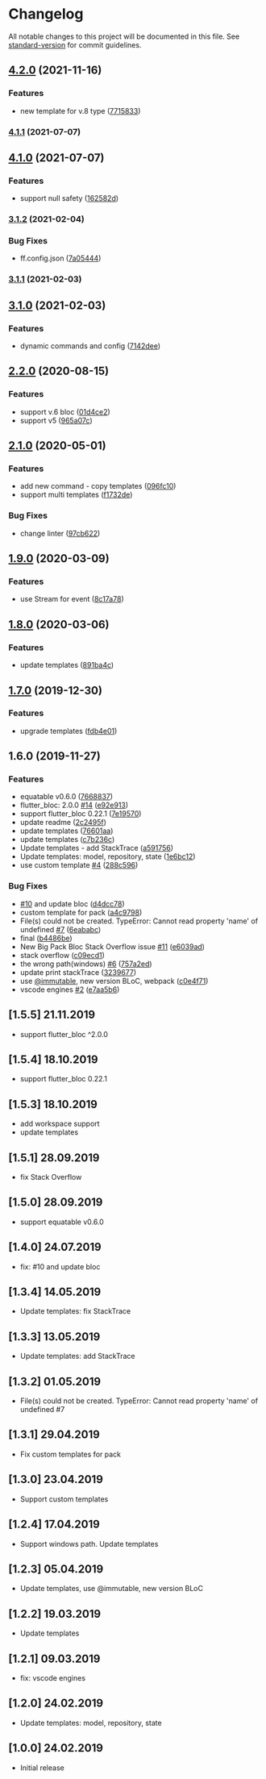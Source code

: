 # Changelog

All notable changes to this project will be documented in this file. See [standard-version](https://github.com/conventional-changelog/standard-version) for commit guidelines.

## [4.2.0](https://github.com/Gorniv/vscode-flutter-files/compare/v4.1.1...v4.2.0) (2021-11-16)


### Features

* new template for v.8 type ([7715833](https://github.com/Gorniv/vscode-flutter-files/commit/77158332b85a17780b67936278fa815b55c94cf7))

### [4.1.1](https://github.com/Gorniv/vscode-flutter-files/compare/v4.1.0...v4.1.1) (2021-07-07)

## [4.1.0](https://github.com/Gorniv/vscode-flutter-files/compare/v3.1.2...v4.1.0) (2021-07-07)


### Features

* support null safety ([162582d](https://github.com/Gorniv/vscode-flutter-files/commit/162582d9d5ed4910339cef1c8833dc49e215b903))

### [3.1.2](https://github.com/Gorniv/vscode-flutter-files/compare/v3.1.1...v3.1.2) (2021-02-04)


### Bug Fixes

* ff.config.json ([7a05444](https://github.com/Gorniv/vscode-flutter-files/commit/7a05444de7f86406c488a8b9b6e94e218616be2e))

### [3.1.1](https://github.com/Gorniv/vscode-flutter-files/compare/v3.1.0...v3.1.1) (2021-02-03)

## [3.1.0](https://github.com/Gorniv/vscode-flutter-files/compare/v2.2.0...v3.1.0) (2021-02-03)


### Features

* dynamic commands and config ([7142dee](https://github.com/Gorniv/vscode-flutter-files/commit/7142dee64d3fac7ab2e4377d8b394952e20265a4))

## [2.2.0](https://github.com/Gorniv/vscode-flutter-files/compare/v2.1.0...v2.2.0) (2020-08-15)


### Features

* support v.6 bloc ([01d4ce2](https://github.com/Gorniv/vscode-flutter-files/commit/01d4ce2dff1e8746e8348661415ddf5f93caf287))
* support v5 ([965a07c](https://github.com/Gorniv/vscode-flutter-files/commit/965a07cdef5a3393bdc398518c397b7a80b6a33f))

## [2.1.0](https://github.com/Gorniv/vscode-flutter-files/compare/v1.9.0...v2.1.0) (2020-05-01)


### Features

* add new command - copy templates ([096fc10](https://github.com/Gorniv/vscode-flutter-files/commit/096fc1085381dce44c1a8a62ed7dc4ee37a3f479))
* support multi templates ([f1732de](https://github.com/Gorniv/vscode-flutter-files/commit/f1732defb9b3b5969e2dfee6673db39de8fce3c0))


### Bug Fixes

* change linter ([97cb622](https://github.com/Gorniv/vscode-flutter-files/commit/97cb6224cbfcd4aa180d278510046f787163ebb8))

## [1.9.0](https://github.com/Gorniv/vscode-flutter-files/compare/v1.8.0...v1.9.0) (2020-03-09)


### Features

* use Stream for event ([8c17a78](https://github.com/Gorniv/vscode-flutter-files/commit/8c17a784a850f58ae72653eaeb7cf6ff8be20fa5))

## [1.8.0](https://github.com/Gorniv/vscode-flutter-files/compare/v1.7.0...v1.8.0) (2020-03-06)


### Features

* update templates ([891ba4c](https://github.com/Gorniv/vscode-flutter-files/commit/891ba4c47cf9eec7e6b4dd5044e29a421ef31f70))

## [1.7.0](https://github.com/Gorniv/vscode-flutter-files/compare/v1.6.0...v1.7.0) (2019-12-30)


### Features

* upgrade templates ([fdb4e01](https://github.com/Gorniv/vscode-flutter-files/commit/fdb4e017ae92a8e3c3acd67cb26f091dd649727b))

## 1.6.0 (2019-11-27)


### Features

* equatable v0.6.0 ([7668837](https://github.com/Gorniv/vscode-flutter-files/commit/7668837bf11dcec55e517a7894713e09de9806e7))
* flutter_bloc: 2.0.0 [#14](https://github.com/Gorniv/vscode-flutter-files/issues/14) ([e92e913](https://github.com/Gorniv/vscode-flutter-files/commit/e92e913644dfed233efd172e4b7a2e2b2f26060c))
* support flutter_bloc 0.22.1 ([7e19570](https://github.com/Gorniv/vscode-flutter-files/commit/7e19570aa02b42dd253a85e394548b30266a2a5a))
* update readme ([2c2495f](https://github.com/Gorniv/vscode-flutter-files/commit/2c2495ff0ac4b04b2a2ee839d5e8b22b1ee1e5f2))
* update templates ([76601aa](https://github.com/Gorniv/vscode-flutter-files/commit/76601aaf1cf0433853719ab40b743470fb74221a))
* update templates ([c7b236c](https://github.com/Gorniv/vscode-flutter-files/commit/c7b236c2c4f7ecb4bcec2e5aa77b5ab6cfbb32f1))
* Update templates - add StackTrace ([a591756](https://github.com/Gorniv/vscode-flutter-files/commit/a591756e024e428df05d6aea911511ee0f4184fc))
* Update templates: model, repository, state ([1e6bc12](https://github.com/Gorniv/vscode-flutter-files/commit/1e6bc128dcce4c87f48230e1327c15e86d07da4c))
* use custom template [#4](https://github.com/Gorniv/vscode-flutter-files/issues/4) ([288c596](https://github.com/Gorniv/vscode-flutter-files/commit/288c596979c1a837c9bd2f0970b0d8a3710ab727))


### Bug Fixes

* [#10](https://github.com/Gorniv/vscode-flutter-files/issues/10) and update bloc ([d4dcc78](https://github.com/Gorniv/vscode-flutter-files/commit/d4dcc78f8e5d136c5fda85f38252ef91dc47efc2))
* custom template for pack ([a4c9798](https://github.com/Gorniv/vscode-flutter-files/commit/a4c97983845714f29d41f0a2cf12b53d2caac447))
* File(s) could not be created. TypeError: Cannot read property 'name' of undefined [#7](https://github.com/Gorniv/vscode-flutter-files/issues/7) ([6eababc](https://github.com/Gorniv/vscode-flutter-files/commit/6eababc607c93e3ca866cdbe6acf0b435e69d766))
* final ([b4486be](https://github.com/Gorniv/vscode-flutter-files/commit/b4486beb04c5ce6aecf3b48770a84f5f90a55387))
* New Big Pack Bloc Stack Overflow issue [#11](https://github.com/Gorniv/vscode-flutter-files/issues/11) ([e6039ad](https://github.com/Gorniv/vscode-flutter-files/commit/e6039ade1d74fa5b058d4552c9229499dfc710a8))
* stack overflow ([c09ecd1](https://github.com/Gorniv/vscode-flutter-files/commit/c09ecd161a4bab58c37536bf0adf9b9e63910c1f))
* the wrong path(windows) [#6](https://github.com/Gorniv/vscode-flutter-files/issues/6) ([757a2ed](https://github.com/Gorniv/vscode-flutter-files/commit/757a2ed09fb6eeeb9d70cb789fc47e9139244609))
* update print stackTrace ([3239677](https://github.com/Gorniv/vscode-flutter-files/commit/3239677345961595b38bf0ae30b18c89bbae5b8c))
* use [@immutable](https://github.com/immutable), new version BLoC, webpack ([c0e4f71](https://github.com/Gorniv/vscode-flutter-files/commit/c0e4f71fa9314f9881550c8d69416fc286d3c875))
* vscode engines [#2](https://github.com/Gorniv/vscode-flutter-files/issues/2) ([e7aa5b6](https://github.com/Gorniv/vscode-flutter-files/commit/e7aa5b618c923f333f4b026c946bdd33735db9ce))

## [1.5.5] 21.11.2019

- support flutter_bloc ^2.0.0

## [1.5.4] 18.10.2019

- support flutter_bloc 0.22.1

## [1.5.3] 18.10.2019

- add workspace support
- update templates

## [1.5.1] 28.09.2019

- fix Stack Overflow

## [1.5.0] 28.09.2019

- support equatable v0.6.0

## [1.4.0] 24.07.2019

- fix: #10 and update bloc

## [1.3.4] 14.05.2019

- Update templates: fix StackTrace

## [1.3.3] 13.05.2019

- Update templates: add StackTrace

## [1.3.2] 01.05.2019

- File(s) could not be created. TypeError: Cannot read property 'name' of undefined #7

## [1.3.1] 29.04.2019

- Fix custom templates for pack

## [1.3.0] 23.04.2019

- Support custom templates

## [1.2.4] 17.04.2019

- Support windows path. Update templates

## [1.2.3] 05.04.2019

- Update templates, use @immutable, new version BLoC

## [1.2.2] 19.03.2019

- Update templates

## [1.2.1] 09.03.2019

- fix: vscode engines

## [1.2.0] 24.02.2019

- Update templates: model, repository, state

## [1.0.0] 24.02.2019

- Initial release
